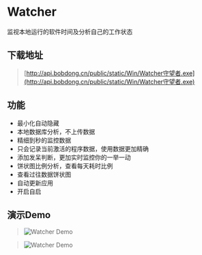 # Watcher
监视本地运行的软件时间及分析自己的工作状态


## 下载地址  

> [http://api.bobdong.cn/public/static/Win/Watcher守望者.exe](http://api.bobdong.cn/public/static/Win/Watcher守望者.exe)  


## 功能  
 - 最小化自动隐藏
 - 本地数据库分析，不上传数据
 - 精细到秒的监控数据
 - 只会记录当前激活的程序数据，使用数据更加精确
 - 添加发呆判断，更加实时监控你的一举一动
 - 饼状图比例分析，查看每天耗时比例
 - 查看过往数据饼状图
 - 自动更新应用
 - 开启自启
 
 
 ## 演示Demo  
 
 > ![Watcher Demo](http://api.bobdong.cn/public/static/Win/watcher03.png)
 
 > ![Watcher Demo](http://api.bobdong.cn/public/static/Win/watcher04.png)
